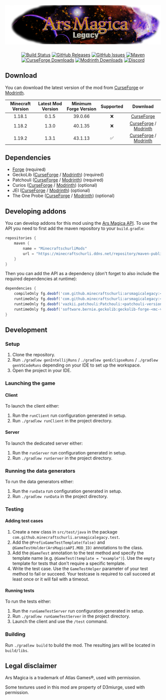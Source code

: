[![Ars Magica: Legacy](src/main/resources/logo.png)][CurseForge Project]
==================

<!--suppress HtmlDeprecatedAttribute -->
<div align="center">

[![Build Status](https://img.shields.io/github/actions/workflow/status/MinecraftschurliMods/Ars-Magica-Legacy/build.yml?branch=version%2F1.19.x&logo=github)][Build Workflow]
[![GitHub Releases](https://img.shields.io/github/v/release/MinecraftschurliMods/Ars-Magica-Legacy?sort=semver&display_name=tag&logo=github)][GitHub Releases]
[![GitHub Issues](https://img.shields.io/github/issues-raw/MinecraftschurliMods/Ars-Magica-Legacy/bug?label=open%20bugs)][GitHub Issues]
[![Maven](https://img.shields.io/maven-metadata/v?metadataUrl=https%3A%2F%2Fminecraftschurli.ddns.net%2Frepository%2Fmaven-public%2Fcom%2Fgithub%2Fminecraftschurlimods%2Farsmagicalegacy%2Fmaven-metadata.xml&versionPrefix=1.19)][Maven]
</br>
[![CurseForge Downloads](https://img.shields.io/curseforge/dt/350734?logo=curseforge&label=CurseForge%20Downloads&color=orange)][CurseForge Project]
[![Modrinth Downloads](https://img.shields.io/modrinth/dt/hm4S7JIe?logo=modrinth&logoColor=%231bd96a&label=Modrinth%20Downloads&color=%231bd96a)][Modrinth Project]
[![Discord](https://img.shields.io/discord/358283695104458752?logo=discord&label=Discord&color=%235865F2)][Discord]

</div>

## Download

You can download the latest version of the mod from [CurseForge][CurseForge Project] or [Modrinth][Modrinth Project].

| Minecraft Version | Latest Mod Version | Minimum Forge Version | Supported |                                    Download                                     |
|:-----------------:|:------------------:|:---------------------:|:---------:|:-------------------------------------------------------------------------------:|
|      1.18.1       |       0.1.5        |        39.0.66        |     ❌     |                    [CurseForge][Download-1.18.1-CursedForge]                    |
|      1.18.2       |       1.3.0        |        40.1.35        |     ❌     | [CurseForge][Download-1.18.2-CurseForge] / [Modrinth][Download-1.18.2-Modrinth] |
|      1.19.2       |       1.3.1        |        43.1.13        |     ✅     | [CurseForge][Download-1.19.2-CurseForge] / [Modrinth][Download-1.19.2-Modrinth] |

## Dependencies

- [Forge] (required)
- GeckoLib ([CurseForge][GeckoLib-CurseForge] / [Modrinth][GeckoLib-Modrinth]) (required)
- Patchouli ([CurseForge][Patchouli-CurseForge] / [Modrinth][Patchouli-Modrinth]) (required)
- Curios ([CurseForge][Curios-CurseForge] / [Modrinth][Curios-Modrinth]) (optional)
- JEI ([CurseForge][JEI-CurseForge] / [Modrinth][JEI-Modrinth]) (optional)
- The One Probe ([CurseForge][TOP-CurseForge] / [Modrinth][TOP-Modrinth]) (optional)

## Developing addons

You can develop addons for this mod using the [Ars Magica API].
To use the API you need to first add the maven repository to your `build.gradle`:

```groovy
repositories {
    maven {
        name = "MinecraftschurliMods"
        url = "https://minecraftschurli.ddns.net/repository/maven-public/"
    }
}
```

Then you can add the API as a dependency (don't forget to also include the required dependencies at runtime):

```groovy
dependencies {
    compileOnly fg.deobf('com.github.minecraftschurli:arsmagicalegacy:<arsmagicalegacy-version>:api')
    runtimeOnly fg.deobf('com.github.minecraftschurli:arsmagicalegacy:<arsmagicalegacy-version>')
    runtimeOnly fg.deobf('vazkii.patchouli:Patchouli:<patchouli-version>')
    runtimeOnly fg.deobf('software.bernie.geckolib:geckolib-forge-<mc-version>:<geckolib-version>')
}
```

## Development

### Setup

1. Clone the repository.
2. Run `./gradlew genIntellijRuns` / `./gradlew genEclipseRuns` / `./gradlew genVSCodeRuns` depending on your IDE to set up the workspace.
3. Open the project in your IDE.

### Launching the game

#### Client

To launch the client either:

1. Run the `runClient` run configuration generated in setup.
2. Run `./gradlew runClient` in the project directory.

#### Server

To launch the dedicated server either:

1. Run the `runServer` run configuration generated in setup.
2. Run `./gradlew runServer` in the project directory.

### Running the data generators

To run the data generators either:

1. Run the `runData` run configuration generated in setup.
2. Run `./gradlew runData` in the project directory.

### Testing

#### Adding test cases

1. Create a new class in `src/test/java` in the package `com.github.minecraftschurli.arsmagicalegacy.test`.
2. Add the `@PrefixGameTestTemplate(false)` and `@GameTestHolder(ArsMagicaAPI.MOD_ID)` annotations to the class.
3. Add the `@GameTest` annotation to the test method and specify the template name (e.g. `@GameTest(template = "example")`). Use the `empty` template for tests that don't require a specific template.
4. Write the test case. Use the `GameTestHelper` parameter of your test method to fail or succeed. Your testcase is required to call succeed at least once or it will fail with a timeout.

#### Running tests

To run the tests either:

1. Run the `runGameTestServer` run configuration generated in setup.
2. Run `./gradlew runGameTestServer` in the project directory.
3. Launch the client and use the `/test` command.

### Building

Run `./gradlew build` to build the mod. The resulting jars will be located in `build/libs`.

## Legal disclaimer

Ars Magica is a trademark of Atlas Games®, used with permission.

Some textures used in this mod are property of D3miurge, used with permission.


[Build Workflow]: https://github.com/MinecraftschurliMods/Ars-Magica-Legacy/actions/workflows/build.yml
[GitHub Releases]: https://github.com/MinecraftschurliMods/Ars-Magica-Legacy/releases/latest
[GitHub Issues]: https://github.com/MinecraftschurliMods/Ars-Magica-Legacy/issues?q=is%3Aopen+is%3Aissue+label%3Abug
[Maven]: https://minecraftschurli.ddns.net/repository/#/maven-public/com/github/minecraftschurli/arsmagicalegacy
[CurseForge Downloads]: https://www.curseforge.com/minecraft/mc-mods/ars-magica-legacy/files
[Modrinth Downloads]: https://modrinth.com/mod/ars-magica-legacy/versions#all-versions
[Discord]: https://discord.gg/GcFqXwX

[CurseForge Project]: https://www.curseforge.com/minecraft/mc-mods/ars-magica-legacy
[Modrinth Project]: https://modrinth.com/mod/ars-magica-legacy

[Download-1.18.1-CursedForge]: https://www.curseforge.com/minecraft/mc-mods/ars-magica-legacy/files/3656337
[Download-1.18.2-CurseForge]: https://www.curseforge.com/minecraft/mc-mods/ars-magica-legacy/files/4657864
[Download-1.18.2-Modrinth]: https://modrinth.com/mod/ars-magica-legacy/version/1.18.2-1.3.0
[Download-1.19.2-CurseForge]: https://www.curseforge.com/minecraft/mc-mods/ars-magica-legacy/files/4675845
[Download-1.19.2-Modrinth]: https://modrinth.com/mod/ars-magica-legacy/version/1.19.2-1.3.0

[Forge]: https://files.minecraftforge.net/

[GeckoLib-CurseForge]: https://www.curseforge.com/minecraft/mc-mods/geckolib
[GeckoLib-Modrinth]: https://modrinth.com/mod/geckolib

[Patchouli-CurseForge]: https://www.curseforge.com/minecraft/mc-mods/patchouli
[Patchouli-Modrinth]: https://modrinth.com/mod/patchouli

[Curios-CurseForge]: https://www.curseforge.com/minecraft/mc-mods/curios
[Curios-Modrinth]: https://modrinth.com/mod/curios

[JEI-CurseForge]: https://www.curseforge.com/minecraft/mc-mods/jei
[JEI-Modrinth]: https://modrinth.com/mod/jei

[TOP-CurseForge]: https://www.curseforge.com/minecraft/mc-mods/the-one-probe
[TOP-Modrinth]: https://modrinth.com/mod/the-one-probe

[Ars Magica API]: https://minecraftschurli.ddns.net/repository/javadoc/maven-public/com/github/minecraftschurlimods/arsmagicalegacy/1.19.2-1.3.0
